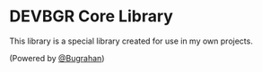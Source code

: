 
# DEVBGR Core Library 

This library is a special library created for use in my own projects.


(Powered by [@Bugrahan](https://www.github.com/bugrahanceker17))

  